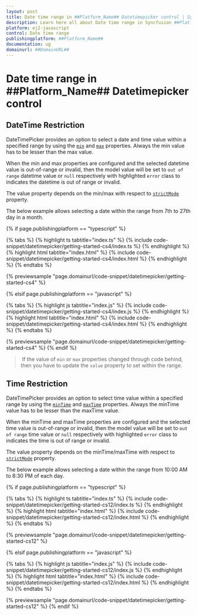 ```yaml
---
layout: post
title: Date time range in ##Platform_Name## Datetimepicker control | Syncfusion
description: Learn here all about Date time range in Syncfusion ##Platform_Name## Datetimepicker control of Syncfusion Essential JS 2 and more.
platform: ej2-javascript
control: Date time range 
publishingplatform: ##Platform_Name##
documentation: ug
domainurl: ##DomainURL##
---
```


# Date time range in ##Platform_Name## Datetimepicker control

## DateTime Restriction

DateTimePicker provides an option to select a date and time value within a specified range by using the [`min`](../api/datetimepicker#min)
and [`max`](../api/datetimepicker#max) properties. Always the min value has to be lesser than the max value.

When the min and max properties are configured and the selected datetime value is out-of-range or invalid, then the model value will be set to `out of range` datetime value or `null` respectively with highlighted `error` class to indicates the datetime is out of range or invalid.

The value property depends on the min/max with respect to [`strictMode`](./strict-mode) property.

The below example allows selecting a date within the range from 7th to 27th day in a month.

{% if page.publishingplatform == "typescript" %}

 {% tabs %}
{% highlight ts tabtitle="index.ts" %}
{% include code-snippet/datetimepicker/getting-started-cs4/index.ts %}
{% endhighlight %}
{% highlight html tabtitle="index.html" %}
{% include code-snippet/datetimepicker/getting-started-cs4/index.html %}
{% endhighlight %}
{% endtabs %}
        
{% previewsample "page.domainurl/code-snippet/datetimepicker/getting-started-cs4" %}

{% elsif page.publishingplatform == "javascript" %}

{% tabs %}
{% highlight js tabtitle="index.js" %}
{% include code-snippet/datetimepicker/getting-started-cs4/index.js %}
{% endhighlight %}
{% highlight html tabtitle="index.html" %}
{% include code-snippet/datetimepicker/getting-started-cs4/index.html %}
{% endhighlight %}
{% endtabs %}

{% previewsample "page.domainurl/code-snippet/datetimepicker/getting-started-cs4" %}
{% endif %}

> If the value of `min` or `max` properties changed through code behind, then you have to update the `value` property to set within the range.

## Time Restriction

DateTimePicker provides an option to select time value within a specified range by using the [`minTime`](../api/datetimepicker#minTime)
and [`maxTime`](../api/datetimepicker#maxTime) properties. Always the minTime value has to be lesser than the maxTime value.

When the minTime and maxTime properties are configured and the selected time value is out-of-range or invalid, then the model value will be set to `out of range` time value or `null` respectively with highlighted `error` class to indicates the time is out of range or invalid.

The value property depends on the minTime/maxTime with respect to [`strictMode`](./strict-mode) property.

The below example allows selecting a date within the range from 10:00 AM to 8:30 PM of each day.

{% if page.publishingplatform == "typescript" %}

 {% tabs %}
{% highlight ts tabtitle="index.ts" %}
{% include code-snippet/datetimepicker/getting-started-cs12/index.ts %}
{% endhighlight %}
{% highlight html tabtitle="index.html" %}
{% include code-snippet/datetimepicker/getting-started-cs12/index.html %}
{% endhighlight %}
{% endtabs %}
        
{% previewsample "page.domainurl/code-snippet/datetimepicker/getting-started-cs12" %}

{% elsif page.publishingplatform == "javascript" %}

{% tabs %}
{% highlight js tabtitle="index.js" %}
{% include code-snippet/datetimepicker/getting-started-cs12/index.js %}
{% endhighlight %}
{% highlight html tabtitle="index.html" %}
{% include code-snippet/datetimepicker/getting-started-cs12/index.html %}
{% endhighlight %}
{% endtabs %}

{% previewsample "page.domainurl/code-snippet/datetimepicker/getting-started-cs12" %}
{% endif %}